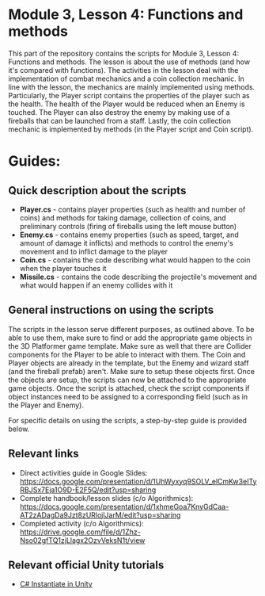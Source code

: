 # Module 3, Lesson 4: Functions and methods

This part of the repository contains the scripts for Module 3, Lesson 4: Functions and methods. The lesson is about the use of methods (and how it's compared with functions). The activities in the lesson deal with the implementation of combat mechanics and a coin collection mechanic. In line with the lesson, the mechanics are mainly implemented using methods. Particularly, the Player script contains the properties of the player such as the health. The health of the Player would be reduced when an Enemy is touched. The Player can also destroy the enemy by making use of a fireballs that can be launched from a staff. Lastly, the coin collection mechanic is implemented by methods (in the Player script and Coin script).  

# Guides:

## Quick description about the scripts

* <b>Player.cs</b> - contains player properties (such as health and number of coins) and methods for taking damage, collection of coins, and preliminary controls (firing of fireballs using the left mouse button)
* <b>Enemy.cs</b> - contains enemy properties (such as speed, target, and amount of damage it inflicts) and methods to control the enemy's movement and to inflict damage to the player
* <b>Coin.cs</b> - contains the code describing what would happen to the coin when the player touches it
* <b>Missile.cs</b> - contains the code describing the projectile's movement and what would happen if an enemy collides with it

## General instructions on using the scripts

The scripts in the lesson serve different purposes, as outlined above. To be able to use them, make sure to find or add the appropriate game objects in the 3D Platformer game template. Make sure as well that there are Collider components for the Player to be able to interact with them. The Coin and Player objects are already in the template, but the Enemy and wizard staff (and the fireball prefab) aren't. Make sure to setup these objects first. Once the objects are setup, the scripts can now be attached to the appropriate game objects. Once the script is attached, check the script components if object instances need to be assigned to a corresponding field (such as in the Player and Enemy).  

For specific details on using the scripts, a step-by-step guide is provided below.

## Relevant links

* Direct activities guide in Google Slides: https://docs.google.com/presentation/d/1UhWyxyq9SOLV_elCmKw3eITyRBJSx7Eja1O9D-E2F5Q/edit?usp=sharing
* Complete handbook/lesson slides (c/o Algorithmics): https://docs.google.com/presentation/d/1xhmeGoa7KnyGdCaa-AT2zADagDa9Jzt8zURlojlJarM/edit?usp=sharing
* Completed activity (c/o Algorithmics): https://drive.google.com/file/d/1Zhz-Nso02gfTQ1zjLlagx2OzvVeksN1t/view

## Relevant official Unity tutorials

* <a href="https://www.youtube.com/watch?v=Q3u0x8VRJS4&list=PLX2vGYjWbI0S9-X2Q021GUtolTqbUBB9B">C# Instantiate in Unity</a>
